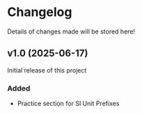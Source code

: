 # Changelog

Details of changes made will be stored here!

## v1.0 (2025-06-17)

Initial release of this project

### Added

- Practice section for SI Unit Prefixes
